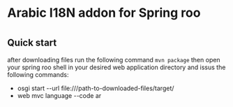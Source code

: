 <h1>Arabic I18N addon for Spring roo<h1>
<h2>Quick start</h2>
<p>
after downloading files run the following command <code>mvn package</code> then open your spring roo shell in your desired web application directory and issus the following commands:
<ul>
<li>osgi start --url file:///path-to-downloaded-files/target/</li>
<li>web mvc language --code ar</li>
</ul>
</p>
